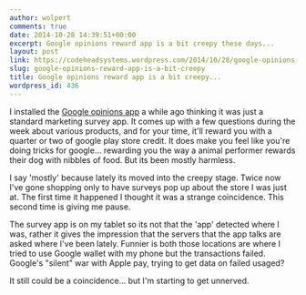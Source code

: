 ```yaml
---
author: wolpert
comments: true
date: 2014-10-28 14:39:51+00:00
excerpt: Google opinions reward app is a bit creepy these days...
layout: post
link: https://codeheadsystems.wordpress.com/2014/10/28/google-opinions-reward-app-is-a-bit-creepy/
slug: google-opinions-reward-app-is-a-bit-creepy
title: Google opinions reward app is a bit creepy...
wordpress_id: 436
---
```


I installed the [Google opinions app](https://play.google.com/store/apps/details?id=com.google.android.apps.paidtasks&hl=en) a while ago thinking it was just a standard marketing survey app. It comes up with a few questions during the week about various products, and for your time, it'll reward you with a quarter or two of google play store credit. It does make you feel like you're doing tricks for google... rewarding you the way a animal performer rewards their dog with nibbles of food. But its been mostly harmless.

I say 'mostly' because lately its moved into the creepy stage. Twice now I've gone shopping only to have surveys pop up about the store I was just at. The first time it happened I thought it was a strange coincidence. This second time is giving me pause.

The survey app is on my tablet so its not that the 'app' detected where I was, rather it gives the impression that the servers that the app talks are asked where I've been lately. Funnier is both those locations are where I tried to use Google wallet with my phone but the transactions failed. Google's "silent" war with Apple pay, trying to get data on failed usaged?

It still could be a coincidence... but I'm starting to get unnerved.
